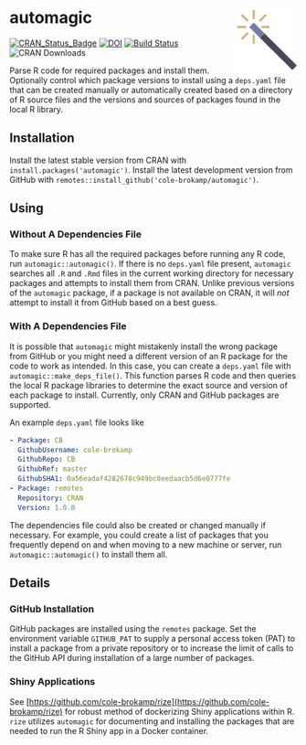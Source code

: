 <h1>automagic<img src='automagic.png' align='right'></h1>

[![CRAN_Status_Badge](http://www.r-pkg.org/badges/version/automagic)](https://cran.r-project.org/package=automagic)
[![DOI](https://zenodo.org/badge/65520853.svg)](https://zenodo.org/badge/latestdoi/65520853)
[![Build Status](https://travis-ci.org/cole-brokamp/automagic.svg?branch=master)](https://travis-ci.org/cole-brokamp/automagic)
![CRAN Downloads](http://cranlogs.r-pkg.org/badges/grand-total/automagic?color=orange)

Parse R code for required packages and install them. Optionally control which package versions to install using a `deps.yaml` file that can be created manually or automatically created based on a directory of R source files and the versions and sources of packages found in the local R library.

## Installation

Install the latest stable version from CRAN with `install.packages('automagic')`.
Install the latest development version from GitHub with `remotes::install_github('cole-brokamp/automagic')`.

## Using

### Without A Dependencies File

To make sure R has all the required packages before running any R code, run `automagic::automagic()`. If there is no `deps.yaml` file present, `automagic` searches all `.R` and `.Rmd` files in the current working directory for necessary packages and attempts to install them from CRAN.  Unlike previous versions of the `automagic` package, if a package is not available on CRAN, it will *not* attempt to install it from GitHub based on a best guess. 

### With A Dependencies File

It is possible that `automagic` might mistakenly install the wrong package from GitHub or you might need a different version of an R package for the code to work as intended.  In this case, you can create a `deps.yaml` file with `automagic::make_deps_file()`. This function parses R code and then queries the local R package libraries to determine the exact source and version of each package to install. Currently, only CRAN and GitHub packages are supported. 

An example `deps.yaml` file looks like

```yaml
- Package: CB
  GithubUsername: cole-brokamp
  GithubRepo: CB
  GithubRef: master
  GithubSHA1: 0a56eadaf4282678c949bc8eedaacb5d6e0777fe
- Package: remotes
  Repository: CRAN
  Version: 1.0.0
```

The dependencies file could also be created or changed manually if necessary. For example, you could create a list of packages that you frequently depend on and when moving to a new machine or server, run `automagic::automagic()` to install them all.

## Details

### GitHub Installation

GitHub packages are installed using the `remotes` package. Set the environment variable `GITHUB_PAT` to supply a personal access token (PAT) to install a package from a private repository or to increase the limit of calls to the GitHub API during installation of a large number of packages.

### Shiny Applications

See [https://github.com/cole-brokamp/rize](https://github.com/cole-brokamp/rize) for robust method of dockerizing Shiny applications within R.  `rize` utilizes `automagic` for documenting and installing the packages that are needed to run the R Shiny app in a Docker container.
